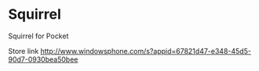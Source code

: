 # Squirrel
Squirrel for Pocket

Store link http://www.windowsphone.com/s?appid=67821d47-e348-45d5-90d7-0930bea50bee
